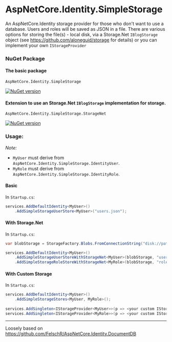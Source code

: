 # AspNetCore.Identity.SimpleStorage

An AspNetCore.Identity storage provider for those who don't want to use a database. Users and roles will be saved as JSON in a file. There are various options for storing the file(s) - local disk, via a Storage.Net `IBlogStorage` object (see https://github.com/aloneguid/storage for details) or you can implement your own `IStorageProvider`

### NuGet Package
#### The basic package
`AspNetCore.Identity.SimpleStorage` 

[![NuGet version](https://badge.fury.io/nu/AspNetCore.Identity.SimpleStorage.svg)](https://badge.fury.io/nu/AspNetCore.Identity.SimpleStorage)

#### Extension to use an Storage.Net `IBlogStorage` implementation for storage.

`AspNetCore.Identity.SimpleStorage.StorageNet` 

[![NuGet version](https://badge.fury.io/nu/AspNetCore.Identity.SimpleStorage.StorageNet.svg)](https://badge.fury.io/nu/AspNetCore.Identity.SimpleStorage.StorageNet)


### Usage:
*Note:*
- `MyUser` must derive from `AspNetCore.Identity.SimpleStorage.IdentityUser`.
- `MyRole` must derive from `AspNetCore.Identity.SimpleStorage.IdentityRole`.

#### Basic
In `Startup.cs`:
```c#
services.AddDefaultIdentity<MyUser>()
	.AddSimpleStorageUserStore<MyUser>("users.json");
```

#### With Storage.Net
In `Startup.cs`:
```c#
var blobStorage = StorageFactory.Blobs.FromConnectionString("disk://path=.");

services.AddDefaultIdentity<MyUser>()
	.AddSimpleStorageUserStoreWithStorageNet<MyUser>(blobStorage, "users.json")
	.AddSimpleStorageRoleStoreWithStorageNet<MyRole>(blobStorage, "roles.json");
```

#### With Custom Storage
In `Startup.cs`:
```c#
services.AddDefaultIdentity<MyUser>()
	.AddSimpleStorageStores<MyUser, MyRole>();
	
services.AddSingleton<IStorageProvider<MyUser>>(p => <your custom IStorageProvider implementation>)
services.AddSingleton<IStorageProvider<MyRole>>(p => <your custom IStorageProvider implementation>)
```


---
Loosely based on https://github.com/FelschR/AspNetCore.Identity.DocumentDB
